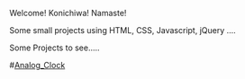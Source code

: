 Welcome! Konichiwa! Namaste!

Some small projects using HTML, CSS, Javascript, jQuery ....

Some Projects to see.....

#[Analog_Clock](https://astrogeek77.github.io/Daily-Coding-Challenge-2021/Analog%20Clock/)
